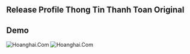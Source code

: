## Release Profile Thong Tin Thanh Toan Original

## Demo
![Hoanghai.Com](https://i.imgur.com/c46hUFg.png)
![Hoanghai.Com](https://i.imgur.com/Whsh9FV.png)
